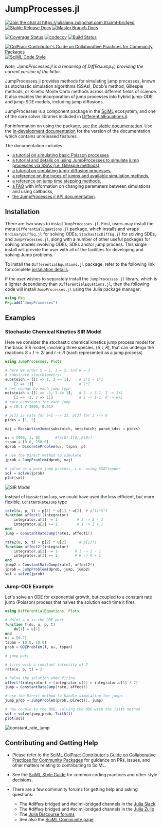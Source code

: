 # JumpProcesses.jl

[![Join the chat at https://julialang.zulipchat.com #sciml-bridged](https://img.shields.io/static/v1?label=Zulip&message=chat&color=9558b2&labelColor=389826)](https://julialang.zulipchat.com/#narrow/stream/279055-sciml-bridged)
[![Stable Release Docs](https://img.shields.io/badge/Stable%20Release%20Docs-SciML-blue)](https://docs.sciml.ai/JumpProcesses/stable/)
[![Master Branch Docs](https://img.shields.io/badge/Master%20Branch%20Docs-SciML-blue)](https://docs.sciml.ai/JumpProcesses/dev/)

[![Coverage Status](https://coveralls.io/repos/github/SciML/JumpProcesses.jl/badge.svg?branch=master)](https://coveralls.io/github/SciML/JumpProcesses.jl?branch=master)
[![codecov](https://codecov.io/gh/SciML/JumpProcesses.jl/branch/master/graph/badge.svg)](https://codecov.io/gh/SciML/JumpProcesses.jl)
[![Build Status](https://github.com/SciML/JumpProcesses.jl/workflows/CI/badge.svg)](https://github.com/SciML/JumpProcesses.jl/actions?query=workflow%3ACI)

[![ColPrac: Contributor's Guide on Collaborative Practices for Community Packages](https://img.shields.io/badge/ColPrac-Contributor%27s%20Guide-blueviolet)](https://github.com/SciML/ColPrac)
[![SciML Code Style](https://img.shields.io/static/v1?label=code%20style&message=SciML&color=9558b2&labelColor=389826)](https://github.com/SciML/SciMLStyle)

*Note, JumpProcesses.jl is a renaming of DiffEqJump.jl, providing the current version of the latter.*

JumpProcesses.jl provides methods for simulating jump processes, known as
stochastic simulation algorithms (SSAs), Doob's method, Gillespie methods, or
Kinetic Monte Carlo methods across different fields of science. It also enables the
incorporation of jump processes into hybrid jump-ODE and jump-SDE models,
including jump diffusions.

JumpProcesses is a component package in the [SciML](https://sciml.ai/) ecosystem,
and one of the core solver libraries included in
[DifferentialEquations.jl](https://github.com/JuliaDiffEq/DifferentialEquations.jl).

For information on using the package,
[see the stable documentation](https://docs.sciml.ai/JumpProcesses/stable/). Use the
[in-development documentation](https://docs.sciml.ai/JumpProcesses/dev/) for the version of
the documentation which contains unreleased features.

The documentation includes

  - [a tutorial on simulating basic Poisson processes](https://docs.sciml.ai/JumpProcesses/stable/tutorials/simple_poisson_process/)
  - [a tutorial and details on using JumpProcesses to simulate jump processes via SSAs (i.e. Gillespie methods)](https://docs.sciml.ai/JumpProcesses/stable/tutorials/discrete_stochastic_example/),
  - [a tutorial on simulating jump-diffusion processes](https://docs.sciml.ai/JumpProcesses/stable/tutorials/jump_diffusion/),
  - [a reference on the types of jumps and available simulation methods](https://docs.sciml.ai/JumpProcesses/stable/jump_types/),
  - [a reference on jump time stepping methods](https://docs.sciml.ai/JumpProcesses/stable/jump_solve/),
  - [a FAQ](https://docs.sciml.ai/JumpProcesses/stable/faq) with information on changing parameters between simulations and using callbacks,
  - [the JumpProcesses.jl API documentation](https://docs.sciml.ai/JumpProcesses/stable/api/).

## Installation

There are two ways to install `JumpProcesses.jl`. First, users may install the meta
`DifferentialEquations.jl` package, which installs and wraps `OrdinaryDiffEq.jl`
for solving ODEs, `StochasticDiffEq.jl` for solving SDEs, and `JumpProcesses.jl`,
along with a number of other useful packages for solving models involving ODEs,
SDEs and/or jump process. This single install will provide the user with all of
the facilities for developing and solving Jump problems.

To install the `DifferentialEquations.jl` package, refer to the following link
for complete [installation
details](https://docs.sciml.ai/DiffEqDocs/stable/).

If the user wishes to separately install the `JumpProcesses.jl` library, which is a
lighter dependency than `DifferentialEquations.jl`, then the following code will
install `JumpProcesses.jl` using the Julia package manager:

```julia
using Pkg
Pkg.add("JumpProcesses")
```

## Examples

### Stochastic Chemical Kinetics SIR Model

Here we consider the stochastic chemical kinetics jump process model for the
basic SIR model, involving three species, $(S,I,R)$, that can undergo the
reactions $S + I \to 2I$ and $I \to R$ (each represented as a jump process)

```julia
using JumpProcesses, Plots

# here we order S = 1, I = 2, and R = 3
# substrate stoichiometry:
substoich = [[1 => 1, 2 => 1],    # 1*S + 1*I
    [2 => 1]]                     # 1*I
# net change by each jump type
netstoich = [[1 => -1, 2 => 1],   # S -> S-1, I -> I+1
    [2 => -1, 3 => 1]]            # I -> I-1, R -> R+1
# rate constants for each jump
p = (0.1 / 1000, 0.01)

# p[1] is rate for S+I --> 2I, p[2] for I --> R
pidxs = [1, 2]

maj = MassActionJump(substoich, netstoich; param_idxs = pidxs)

u₀ = [999, 1, 0]       #[S(0),I(0),R(0)]
tspan = (0.0, 250.0)
dprob = DiscreteProblem(u₀, tspan, p)

# use the Direct method to simulate
jprob = JumpProblem(dprob, maj)

# solve as a pure jump process, i.e. using SSAStepper
sol = solve(jprob)
plot(sol)
```

![SIR Model](docs/src/assets/SIR.png)

Instead of `MassActionJump`, we could have used the less efficient, but more
flexible, `ConstantRateJump` type

```julia
rate1(u, p, t) = p[1] * u[1] * u[2]  # p[1]*S*I
function affect1!(integrator)
    integrator.u[1] -= 1         # S -> S - 1
    integrator.u[2] += 1         # I -> I + 1
end
jump = ConstantRateJump(rate1, affect1!)

rate2(u, p, t) = p[2] * u[2]      # p[2]*I
function affect2!(integrator)
    integrator.u[2] -= 1        # I -> I - 1
    integrator.u[3] += 1        # R -> R + 1
end
jump2 = ConstantRateJump(rate2, affect2!)
jprob = JumpProblem(dprob, jump, jump2)
sol = solve(jprob)
```

### Jump-ODE Example

Let's solve an ODE for exponential growth, but coupled to a constant rate jump
(Poisson) process that halves the solution each time it fires

```julia
using DifferentialEquations, Plots

# du/dt = u is the ODE part
function f(du, u, p, t)
    du[1] = u[1]
end
u₀ = [0.2]
tspan = (0.0, 10.0)
prob = ODEProblem(f, u₀, tspan)

# jump part

# fires with a constant intensity of 2
rate(u, p, t) = 2

# halve the solution when firing
affect!(integrator) = (integrator.u[1] = integrator.u[1] / 2)
jump = ConstantRateJump(rate, affect!)

# use the Direct method to handle simulating the jumps
jump_prob = JumpProblem(prob, Direct(), jump)

# now couple to the ODE, solving the ODE with the Tsit5 method
sol = solve(jump_prob, Tsit5())
plot(sol)
```

![constant_rate_jump](docs/src/assets/constant_rate_jump.png)

## Contributing and Getting Help

  - Please refer to the
    [SciML ColPrac: Contributor's Guide on Collaborative Practices for Community Packages](https://github.com/SciML/ColPrac/blob/master/README.md)
    for guidance on PRs, issues, and other matters relating to contributing to SciML.

  - See the [SciML Style Guide](https://github.com/SciML/SciMLStyle) for common coding practices and other style decisions.
  - There are a few community forums for getting help and asking questions:
    
      + The #diffeq-bridged and #sciml-bridged channels in the
        [Julia Slack](https://julialang.org/slack/)
      + The #diffeq-bridged and #sciml-bridged channels in the
        [Julia Zulip](https://julialang.zulipchat.com/#narrow/stream/279055-sciml-bridged)
      + The [Julia Discourse forums](https://discourse.julialang.org)
      + See also the [SciML Community page](https://sciml.ai/community/)
